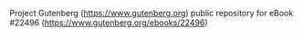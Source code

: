 Project Gutenberg (https://www.gutenberg.org) public repository for eBook #22496 (https://www.gutenberg.org/ebooks/22496)
